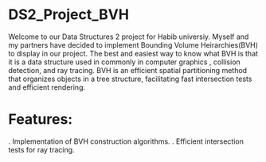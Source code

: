 # DS2_Project_BVH

Welcome to our Data Structures 2 project for Habib universiy. Myself and my partners have decided to implement Bounding Volume Heirarchies(BVH) to display in our project. The best and easiest way to know what BVH is that it is a data structure used in commonly in computer graphics , collision detection, and ray tracing.  BVH is an efficient spatial partitioning method that organizes objects in a tree structure, facilitating fast intersection tests and efficient rendering.

# Features: 

. Implementation of BVH construction algorithms.
. Efficient intersection tests for ray tracing.
